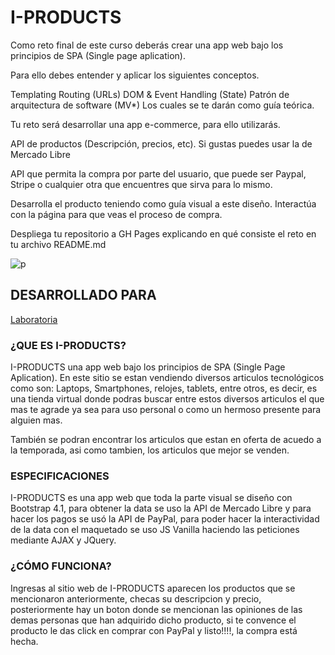 # I-PRODUCTS

Como reto final de este curso deberás crear una app web bajo los principios de SPA (Single page aplication).

Para ello debes entender y aplicar los siguientes conceptos.

Templating
Routing (URLs)
DOM & Event Handling (State)
Patrón de arquitectura de software (MV*)
Los cuales se te darán como guía teórica.

Tu reto será desarrollar una app e-commerce, para ello utilizarás.

API de productos (Descripción, precios, etc). Si gustas puedes usar la de Mercado Libre

API que permita la compra por parte del usuario, que puede ser Paypal, Stripe o cualquier otra que encuentres que sirva para lo mismo.

Desarrolla el producto teniendo como guía visual a este diseño.
Interactúa con la página para que veas el proceso de compra.

Despliega tu repositorio a GH Pages explicando en qué consiste el reto en tu archivo README.md

![p](https://user-images.githubusercontent.com/37524945/45119767-f0fdc480-b121-11e8-9324-3b56aa251a5d.jpeg)

## DESARROLLADO PARA
[Laboratoria](http://laboratoria.la)



### ¿QUE ES I-PRODUCTS?

I-PRODUCTS una app web bajo los principios de SPA (Single Page Aplication).
En este sitio se estan vendiendo diversos articulos tecnológicos como son: Laptops, Smartphones, relojes, tablets, entre otros, es decir, es una tienda virtual donde podras buscar entre estos diversos articulos el que mas te agrade ya sea para uso personal o como un hermoso presente para alguien mas.

También se podran encontrar los articulos que estan en oferta de acuedo a la temporada, asi como tambien, los articulos que mejor se venden.

### ESPECIFICACIONES
I-PRODUCTS es una app web que toda la parte visual se diseño con Bootstrap 4.1, para obtener la data se uso la API de Mercado Libre y para hacer los pagos se usó la API de PayPal, para poder hacer la interactividad de la data con el maquetado se uso JS Vanilla haciendo las peticiones mediante AJAX y JQuery.

### ¿CÓMO FUNCIONA?
Ingresas al sitio web de I-PRODUCTS aparecen los productos que se mencionaron anteriormente, checas su descripcion y precio, posteriormente hay un boton donde se mencionan las opiniones de las demas personas que han adquirido dicho producto, si te convence el producto le das click en comprar con PayPal y listo!!!!, la compra está hecha.




